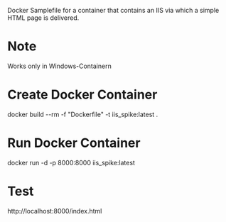 Docker Samplefile for a container that contains an IIS via which a simple HTML page is delivered.

# Note
Works only in Windows-Containern

# Create Docker Container
docker build --rm -f "Dockerfile" -t iis_spike:latest .

# Run Docker Container
docker run -d -p 8000:8000 iis_spike:latest

# Test
http://localhost:8000/index.html